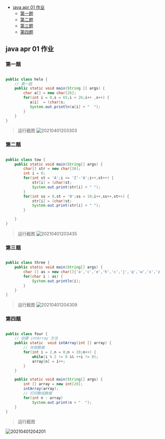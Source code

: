 
<!-- vim-markdown-toc GFM -->

* [java apr 01 作业](#java-apr-01-作业)
	* [第一题](#第一题)
	* [第二题](#第二题)
	* [第三题](#第三题)
	* [第四题](#第四题)

<!-- vim-markdown-toc -->
## java apr 01 作业

### 第一题
```java

public class helo {
    // 第一题
    public static void main(String [] args) {
        char a[] = new char[26];
        for(int i = 0,s = 65;i < 26;i++ ,s++) {
           a[i]  = (char)s;
           System.out.println(a[i] + "  ");
        }
    }
}

```
> 运行截图
![20210401203303](https://i.loli.net/2021/04/01/QugqvDFBtmEir1P.png)

### 第二题
```java

public class tow {
    public static void main(String[] args) {
        char[] str = new char[36];
        int i = 0;
        for(int st = 'A';i <= 'Z'-'A';i++,st++) {
            str[i] = (char)st;
            System.out.print(str[i] + " ");
        }
        for(int ss = 0,st = '0';ss < 10;i++,ss++,st++) {
            str[i] = (char)st;
            System.out.print(str[i] + " ");
        }

    }
}
```
> 运行截图
![20210401203435](https://i.loli.net/2021/04/01/JqeiyTfr1BSKLtR.png)

### 第三题
```java

public class three {
    public static void main(String[] args) {
        char [] as = new char[]{'a','c','e','h','c','j','q','w','x','z'};
        for(char i : as) {
            System.out.println(i);
        }
    }
}
```
> 运行截图
![20210401204309](https://i.loli.net/2021/04/01/72C3BUn5pswYRvF.png)

### 第四题
```java

public class four {
    // 创建 intArray 方法
    public static  void intArray(int [] array) {
        // 存放数据
        for(int i = 2,n = 0;n < 20;n++) {
            while(i % 2 != 0 && ++i != 0);
            array[n] = i++;
        }
    }

    public static void main(String[] args) {
        int [] array = new int[20];
        intArray(array);
        // 打印数组数据
        for(int n : array)
            System.out.print(n + "  ");
    }
}
```
> 运行截图

![20210401204201](https://i.loli.net/2021/04/01/vhLFS41kjRCM9Qq.png)
